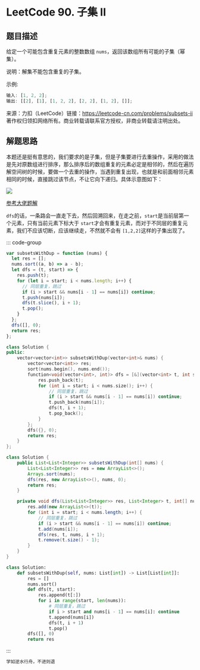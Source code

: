 # LeetCode 90. 子集 II

## 题目描述

给定一个可能包含重复元素的整数数组 `nums`，返回该数组所有可能的子集（幂集）。

说明：解集不能包含重复的子集。

示例:

```javascript
输入: [1, 2, 2];
输出: [[2], [1], [1, 2, 2], [2, 2], [1, 2], []];
```

来源：力扣（LeetCode）链接：https://leetcode-cn.com/problems/subsets-ii 著作权归领扣网络所有。商业转载请联系官方授权，非商业转载请注明出处。

## 解题思路

本题还是挺有意思的，我们要求的是子集，但是子集要进行去重操作，采用的做法是先对原数组进行排序，那么排序后的数组重复的元素必定是相邻的，然后在遍历解空间树的时候，要做一个去重的操作，当遇到重复出现，也就是和前面相邻元素相同的时候，直接跳过该节点，不让它向下递归。具体示意图如下：

![](/algorithm/subsets-ii.png)

<a href="https://leetcode-cn.com/problems/subsets-ii/solution/li-jie-li-jie-qu-zhong-cao-zuo-by-jin-ai-yi/">参考大佬题解</a>

`dfs`的话，一条路会一直走下去，然后回溯回来，在走之前，`start`是当前层第一个元素，只有当前元素下标大于 `start`才会有重复元素，而对于不同层的重复元素，我们不应该切断，应该继续走，不然就不会有 `[1,2,2]`这样的子集出现了。

::: code-group

```javascript
var subsetsWithDup = function (nums) {
  let res = [];
  nums.sort((a, b) => a - b);
  let dfs = (t, start) => {
    res.push(t);
    for (let i = start; i < nums.length; i++) {
      // 同层重复，跳过
      if (i > start && nums[i - 1] == nums[i]) continue;
      t.push(nums[i]);
      dfs(t.slice(), i + 1);
      t.pop();
    }
  };
  dfs([], 0);
  return res;
};
```

```cpp
class Solution {
public:
    vector<vector<int>> subsetsWithDup(vector<int>& nums) {
        vector<vector<int>> res;
        sort(nums.begin(), nums.end());
        function<void(vector<int>, int)> dfs = [&](vector<int> t, int start) {
            res.push_back(t);
            for (int i = start; i < nums.size(); i++) {
                // 同层重复，跳过
                if (i > start && nums[i - 1] == nums[i]) continue;
                t.push_back(nums[i]);
                dfs(t, i + 1);
                t.pop_back();
            }
        };
        dfs({}, 0);
        return res;
    }
};
```

```java
class Solution {
    public List<List<Integer>> subsetsWithDup(int[] nums) {
        List<List<Integer>> res = new ArrayList<>();
        Arrays.sort(nums);
        dfs(res, new ArrayList<>(), nums, 0);
        return res;
    }

    private void dfs(List<List<Integer>> res, List<Integer> t, int[] nums, int start) {
        res.add(new ArrayList<>(t));
        for (int i = start; i < nums.length; i++) {
            // 同层重复，跳过
            if (i > start && nums[i - 1] == nums[i]) continue;
            t.add(nums[i]);
            dfs(res, t, nums, i + 1);
            t.remove(t.size() - 1);
        }
    }
}
```

```python
class Solution:
    def subsetsWithDup(self, nums: List[int]) -> List[List[int]]:
        res = []
        nums.sort()
        def dfs(t, start):
            res.append(t[:])
            for i in range(start, len(nums)):
                # 同层重复，跳过
                if i > start and nums[i - 1] == nums[i]: continue
                t.append(nums[i])
                dfs(t, i + 1)
                t.pop()
        dfs([], 0)
        return res
```

:::

```javascript
学如逆水行舟，不进则退
```
